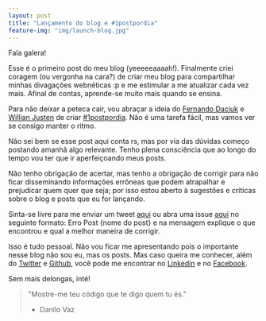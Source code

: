 ```yaml
---
layout: post
title: "Lançamento do blog e #1postpordia"
feature-img: "img/launch-blog.jpg"
---
```


Fala galera!

Esse é o primeiro post do meu blog (yeeeeeaaaah!). Finalmente criei coragem (ou vergonha na cara?) de criar meu blog para compartilhar minhas divagações webnéticas :p e me estimular a me atualizar cada vez mais. Afinal de contas, aprende-se muito mais quando se ensina.

Para não deixar a peteca cair, vou abraçar a ideia do [Fernando Daciuk](https://github.com/fdaciuk) e [Willian Justen](https://github.com/willianjusten) de criar [#1postpordia](http://willianjusten.com.br/um-post-por-dia/). Não é uma tarefa fácil, mas vamos ver se consigo manter o ritmo.

Não sei bem se esse post aqui conta rs, mas por via das dúvidas começo postando amanhã algo relevante. Tenho plena consciência que ao longo do tempo vou ter que ir aperfeiçoando meus posts.

Não tenho obrigação de acertar, mas tenho a obrigação de corrigir para não ficar disseminando informações errôneas que podem atrapalhar e prejudicar quem quer que seja; por isso estou aberto à sugestões e críticas sobre o blog e posts que eu for lançando.

Sinta-se livre para me enviar um tweet [aqui](https://twitter.com/_danilovaz) ou abra uma issue [aqui](https://github.com/danilovaz/danilovaz.github.io/issues) no seguinte formato: Erro Post {nome do post} e na mensagem explique o que encontrou e qual a melhor maneira de corrigir.

Isso é tudo pessoal. Não vou ficar me apresentando pois o importante nesse blog não sou eu, mas os posts. Mas caso queira me conhecer, além do [Twitter](https://twitter.com/_danilovaz/) e [Github](https://github.com/danilovaz), você pode me encontrar no [Linkedin](http://br.linkedin.com/in/danilovaz) e no [Facebook](https://www.facebook.com/vazdanilo).

Sem mais delongas, inté!

>"Mostre-me teu código que te digo quem tu és."
> - Danilo Vaz
